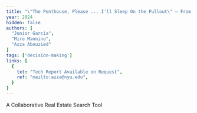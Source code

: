 ```yaml
---
title: "\"The Penthouse, Please ... I'll Sleep On the Pullout\" – From Searching to Agreeing on Group Rentals"
year: 2024
hidden: false
authors: [
  "Junior Garcia",
  "Miro Mannino",
  "Azza Abouzied"
]
tags: ['decision-making']
links: [
  {
    txt: "Tech Report Available on Request",
    ref: "mailto:azza@nyu.edu",
  }
]
---
```

A Collaborative Real Estate Search Tool